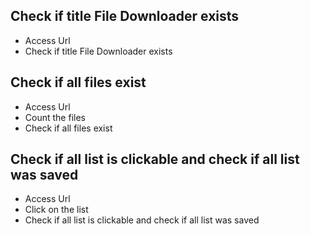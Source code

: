 ## Check if title File Downloader exists
- Access Url
- Check if title File Downloader exists

## Check if all files exist
- Access Url
- Count the files
- Check if all files exist

## Check if all list is clickable and check if all list was saved
- Access Url
- Click on the list
- Check if all list is clickable and check if all list was saved